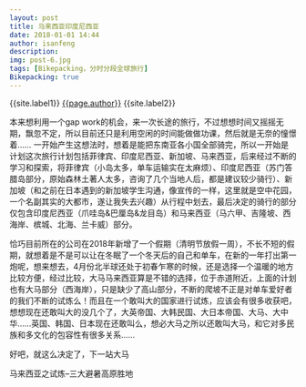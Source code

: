```yaml
---
layout: post
title: 马来西亚印度尼西亚
date: 2018-01-01 14:44
author: isanfeng
description:
img: post-6.jpg
tags: [Bikepacking，分时分段全球旅行]
Bikepacking: true
---
```

{{site.label1}} <a href="/about">{{page.author}}</a> {{site.label2}}

本来想利用一个gap work的机会，来一次长途的旅行，不过想想时间又摇摇无期，飘忽不定，所以目前还只是利用空闲的时间能做做功课，然后就是无奈的憧憬着……
一开始产生这想法时，想着是能把东南亚各小国全部骑完，所以一开始是计划这次旅行计划包括菲律宾、印度尼西亚、新加坡、马来西亚，后来经过不断的学习和探索，将菲律宾（小岛太多，单车运输实在太麻烦）、印度尼西亚（苏门答腊岛部分，原始森林土著人太多，咨询了几个当地人后，都是建议较少骑行）、新加坡（和之前在日本遇到的新加坡学生沟通，像宣传的一样，这里就是空中花园，一个名副其实的大都市，遂让我失去兴趣）从行程中划去，最后决定的骑行的部分仅包含印度尼西亚（爪哇岛&巴厘岛&龙目岛）和马来西亚（马六甲、吉隆坡、西海岸、槟城、北海、兰卡威）部分。

恰巧目前所在的公司在2018年新增了一个假期（清明节放假一周），不长不短的假期，就想着是不是可以让在冬眠了一个冬天后的自己和单车，在新的一年打出第一炮呢，想来想去，4月份北半球还处于初春乍寒的时候，还是选择一个温暖的地方比较方便，经过比较，大马马来西亚算是不错的选择，位于赤道附近，上面的计划也有大马部分（西海岸），只是缺少了高山部分，不断的爬坡不正是对单车爱好者的我们不断的试炼么！而且在一个敢叫大的国家进行试炼，应该会有很多收获吧，想想现在还敢叫大的没几个了，大英帝国、大韩民国、大日本帝国、大马、大中华……英国、韩国、日本现在还敢叫么，想必大马之所以还敢叫大马，和它对多民族和多文化的包容性有很多关系……

好吧，就这么决定了，下一站大马

马来西亚之试炼–三大避暑高原胜地

